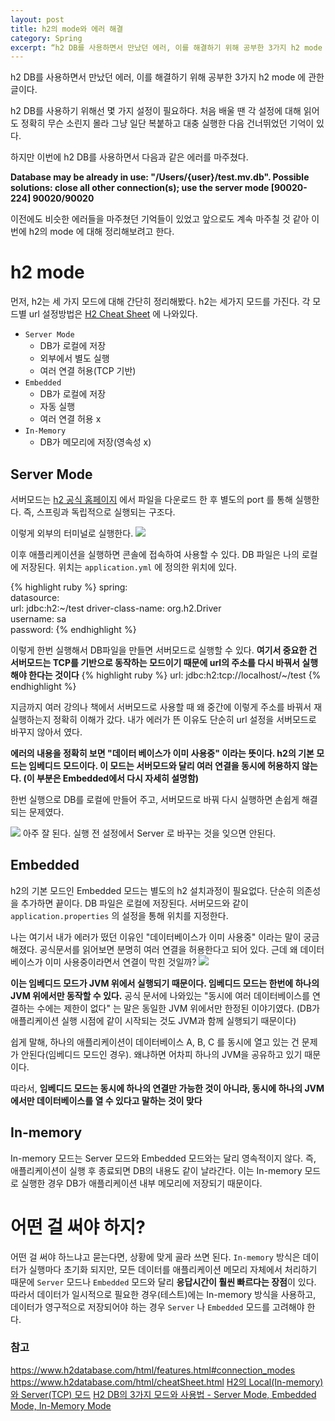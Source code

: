 ```yaml
---
layout: post
title: h2의 mode와 에러 해결
category: Spring
excerpt: “h2 DB를 사용하면서 만났던 에러, 이를 해결하기 위해 공부한 3가지 h2 mode 에 관한 글이다. 이번에 h2 DB를 사용하면서 다음과 같은 에러를 마주쳤다. Database may be already in use /Users/{user}/test.mv.db. Possible solutions close all other connection(s); use the server mode \[90020-224] 90020/90020' 이전에도 비슷한 에러들을 마주쳤던 기억들이 있었고 앞으로도 계속 마주칠 것 같아 이번에 h2의 mode 에 대해 정리해보려고 한다.”
---
```


h2 DB를 사용하면서 만났던 에러, 이를 해결하기 위해 공부한 3가지 h2 mode 에 관한 글이다. 

h2 DB를 사용하기 위해선 몇 가지 설정이 필요하다. 처음 배울 땐 각 설정에 대해 읽어도 정확히 무슨 소린지 몰라 그냥 일단 복붙하고 대충 실행한 다음 건너뛰었던 기억이 있다. 

하지만 이번에 h2 DB를 사용하면서 다음과 같은 에러를 마주쳤다.

**Database may be already in use: "/Users/{user}/test.mv.db". Possible solutions: close all other connection(s); use the server mode \[90020-224] 90020/90020**

이전에도 비슷한 에러들을 마주쳤던 기억들이 있었고 앞으로도 계속 마주칠 것 같아 이번에 h2의 mode 에 대해 정리해보려고 한다. 

# h2 mode
먼저, h2는 세 가지 모드에 대해 간단히 정리해봤다. h2는 세가지 모드를 가진다.
각 모드별 url 설정방법은 [H2 Cheat Sheet](https://www.h2database.com/html/cheatSheet.html) 에 나와있다.

- `Server Mode`
	- DB가 로컬에 저장
	- 외부에서 별도 실행
	- 여러 연결 허용(TCP 기반)
- `Embedded` 
	- DB가 로컬에 저장
	- 자동 실행
	- 여러 연결 허용 x
- `In-Memory` 
	- DB가 메모리에 저장(영속성 x)

## Server Mode
서버모드는 [h2 공식 홈페이지](https://h2database.com/html/main.html) 에서 파일을 다운로드 한 후 별도의 port 를 통해 실행한다. 즉, 스프링과 독립적으로 실행되는 구조다. 

이렇게 외부의 터미널로 실행한다. 
![](https://i.imgur.com/DJmix9w.png)

이후 애플리케이션을 실행하면 콘솔에 접속하여 사용할 수 있다. DB 파일은 나의 로컬에 저장된다. 위치는 `application.yml` 에 정의한 위치에 있다. 

{% highlight ruby %}
spring:  
	datasource:  
		url: jdbc:h2:~/test
			driver-class-name: org.h2.Driver  
			username: sa  
			password:
{% endhighlight %}

이렇게 한번 실행해서 DB파일을 만들면 서버모드로 실행할 수 있다. **여기서 중요한 건 서버모드는 TCP를 기반으로 동작하는 모드이기 때문에 url의 주소를 다시 바꿔서 실행해야 한다는 것이다**
{% highlight ruby %}
url: jdbc:h2:tcp://localhost/~/test
{% endhighlight %}

지금까지 여러 강의나 책에서 서버모드로 사용할 때 왜 중간에 이렇게 주소를 바꿔서 재실행하는지 정확히 이해가 갔다. 내가 에러가 뜬 이유도 단순히 url 설정을 서버모드로 바꾸지 않아서 였다. 

**에러의 내용을 정확히 보면 "데이터 베이스가 이미 사용중" 이라는 뜻이다. h2의 기본 모드는 임베디드 모드이다. 이 모드는 서버모드와 달리 여러 연결을 동시에 허용하지 않는다. (이 부분은 Embedded에서 다시 자세히 설명함)** 

한번 실행으로 DB를 로컬에 만들어 주고, 서버모드로 바꿔 다시 실행하면 손쉽게 해결되는 문제였다.

![](https://i.imgur.com/6ckkn45.png)
아주 잘 된다. 실행 전 설정에서 Server 로 바꾸는 것을 잊으면 안된다. 
## Embedded 
h2의 기본 모드인 Embedded 모드는 별도의 h2 설치과정이 필요없다. 단순히 의존성을 추가하면 끝이다. DB 파일은 로컬에 저장된다. 서버모드와 같이 `application.properties` 의 설정을 통해 위치를 지정한다. 

나는 여기서 내가 에러가 떴던 이유인 "데이터베이스가 이미 사용중" 이라는 말이 궁금해졌다. 공식문서를 읽어보면 분명히 여러 연결을 허용한다고 되어 있다. 근데 왜 데이터베이스가 이미 사용중이라면서 연결이 막힌 것일까?
![](https://i.imgur.com/GfgIgCk.png)

**이는 임베디드 모드가 JVM 위에서 실행되기 때문이다. 임베디드 모드는 한번에 하나의 JVM 위에서만 동작할 수 있다.** 공식 문서에 나와있는 "동시에 여러 데이터베이스를 연결하는 수에는 제한이 없다" 는 말은 동일한 JVM 위에서만 한정된 이야기였다. (DB가 애플리케이션 실행 시점에 같이 시작되는 것도 JVM과 함께 실행되기 때문이다)

쉽게 말해, 하나의 애플리케이션이 데이터베이스 A, B, C 를 동시에 열고 있는 건 문제가 안된다(임베디드 모드인 경우). 왜냐하면 어차피 하나의 JVM을 공유하고 있기 때문이다.

따라서, **임베디드 모드는 동시에 하나의 연결만 가능한 것이 아니라, 동시에 하나의 JVM에서만 데이터베이스를 열 수 있다고 말하는 것이 맞다**

## In-memory
In-memory 모드는 Server 모드와 Embedded 모드와는 달리 영속적이지 않다. 즉, 애플리케이션이 실행 후 종료되면 DB의 내용도 같이 날라간다. 이는 In-memory 모드로 실행한 경우 DB가 애플리케이션 내부 메모리에 저장되기 때문이다. 

# 어떤 걸 써야 하지?
어떤 걸 써야 하느냐고 묻는다면, 상황에 맞게 골라 쓰면 된다. `In-memory` 방식은 데이터가 실행마다 초기화 되지만, 모든 데이터를 애플리케이션 메모리 자체에서 처리하기 때문에 `Server` 모드나 `Embedded` 모드와 달리 **응답시간이 훨씬 빠르다는 장점**이 있다. 따라서 데이터가 일시적으로 필요한 경우(테스트)에는 In-memory 방식을 사용하고, 데이터가 영구적으로 저장되어야 하는 경우 `Server` 나 `Embedded` 모드를 고려해야 한다. 

### 참고
https://www.h2database.com/html/features.html#connection_modes
https://www.h2database.com/html/cheatSheet.html
[H2의 Local(In-memory)와 Server(TCP) 모드](https://lob-dev.tistory.com/13)
[H2 DB의 3가지 모드와 사용법 - Server Mode, Embedded Mode, In-Memory Mode](https://velog.io/@jinny-l/H2-DB%EC%9D%98-3%EA%B0%80%EC%A7%80-%EB%AA%A8%EB%93%9C%EC%99%80-%EC%82%AC%EC%9A%A9%EB%B2%95-Server-Mode-Embedded-Mode-In-Memory-Mode)
